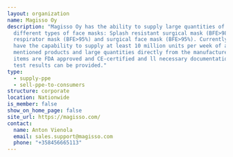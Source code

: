 ```yaml
---
layout: organization
name: Magisso Oy
description: "Magisso Oy has the ability to supply large quantities of three
  different types of face masks: Splash resistant surgical mask (BFE>98%), KN95
  respirator mask (BFE>95%) and surgical face mask (BFE>95%). Currently they
  have the capability to supply at least 10 million units per week of all
  mentioned products and large quantities directly from the manufacturer. The
  items are FDA approved and CE-certified and ll necessary documentation and
  test results can be provided."
type:
  - supply-ppe
  - sell-ppe-to-consumers
structure: corporate
location: Nationwide
is_member: false
show_on_home_page: false
site_url: https://magisso.com/
contact:
  name: Anton Vienola
  email: sales.support@magisso.com
  phone: "+358456665113"
---
```

